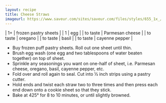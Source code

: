 ```yaml
---
layout: recipe
title: Cheese Straws
imageurl: https://www.saveur.com/sites/saveur.com/files/styles/655_1x_/public/import/2008/images/2008-11/626-32_cheese_straws_300.jpg?itok=_i4WhrJJ
---
```

<!-- Ingredients -->

| 1+ | frozen pastry sheets | 
| 1 | egg |
| to taste | Parmesan cheese |
| to taste | oregano |
| to taste | basil |
| to taste | cayenne pepper |

<!-- split -->
<!-- Steps -->
* Buy frozen puff pastry sheets. Roll out one sheet until thin.
* Brush egg wash (one egg and two tablespoons of water beaten together) on top of sheet.
* Sprinkle any seasonings you want on one-half of sheet, i.e. Parmesan cheese, oregano, basil, cayenne pepper, etc.
* Fold over and roll again to seal. Cut into ½ inch strips using a pastry cutter.
* Hold ends and twist each straw two to three times and then press each end down onto a cookie sheet so that they stick.
* Bake at 425° for 8 to 10 minutes, or until slightly browned.
